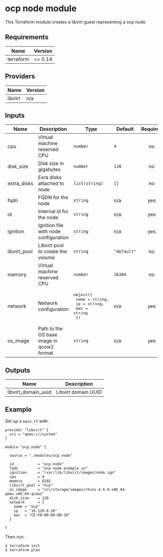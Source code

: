 # ocp node module

This Terraform module creates a libvirt guest representing a ocp node.

## Requirements

| Name | Version |
|------|---------|
| terraform | >= 0.14 |

## Providers

| Name | Version |
|------|---------|
| libvirt | n/a |

## Inputs

| Name | Description | Type | Default | Required |
|------|-------------|------|---------|:--------:|
| cpu | Virtual machine reserved CPU | `number` | `4` | no |
| disk\_size | Disk size in gigabytes | `number` | `120` | no |
| extra\_disks | Exra disks attached to node | `list(string)` | `[]` | no |
| fqdn | FQDN for the node | `string` | n/a | yes |
| id | Internal id for the node | `string` | n/a | yes |
| ignition | Ignition file with node configuration | `string` | n/a | yes |
| libvirt\_pool | Libvirt pool to create the volume | `string` | `"default"` | no |
| memory | Virtual machine reserved CPU | `number` | `16384` | no |
| network | Network configuration | <pre>object({<br>    name = string,<br>    ip   = string,<br>    mac  = string<br>  })</pre> | n/a | yes |
| os\_image | Path to the OS base image in qcow2 format | `string` | n/a | yes |

## Outputs

| Name | Description |
|------|-------------|
| libvirt\_domain\_uuid | Libvirt domain UUID |

## Example

Set up a `main.tf` with:

```hcl
provider "libvirt" {
  uri = "qemu:///system"
}

module "ocp_node" {

  source = "./modules/ocp_node"

  id           = "ocp-node"
  fqdn         = "ocp-node.example.io"
  ignition     = "/var/lib/libvirt/images/node.ign"
  cpu          = 4
  memory       = 8192
  libvirt_pool = "ocp"
  os_image     = "src/storage/images/rhcos-4.6.8-x86_64-qemu.x86_64.qcow2"
  disk_size    = 120
  network      = {
    name = "ocp"
    ip   = "10.128.0.10"
    mac  = "CE:F0:00:00:00:10"
  }

}

```

Then run:

```console
$ terraform init
$ terraform plan
```
